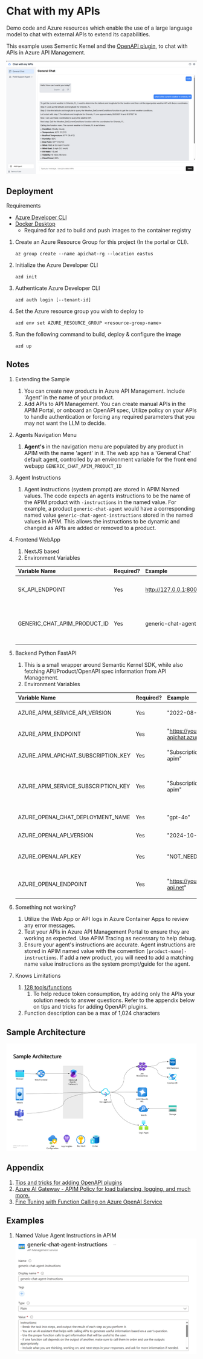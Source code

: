 # Chat with my APIs
Demo code and Azure resources which enable the use of a large language model to chat with external APIs to extend its capabilities.

This example uses Sementic Kernel and the [OpenAPI plugin](https://learn.microsoft.com/en-us/semantic-kernel/concepts/plugins/adding-openapi-plugins?pivots=programming-language-python), to chat with APIs in Azure API Management.

![Example Web App Screen](images/general-chat-weather-example.png)

## Deployment

Requirements
- [Azure Developer CLI](https://learn.microsoft.com/en-us/azure/developer/azure-developer-cli/install-azd)
- [Docker Desktop](https://www.docker.com/products/docker-desktop/)
  - Required for azd to build and push images to the container registry

1. Create an Azure Resource Group for this project (In the portal or CLI).

    ```shell
    az group create --name apichat-rg --location eastus
    ```

1.  Initialize the Azure Developer CLI

    ```shell
    azd init
    ```
1. Authenticate Azure Developer CLI

    ```shell
    azd auth login [--tenant-id]
    ```

1.  Set the Azure resource group you wish to deploy to

    ```shell
    azd env set AZURE_RESOURCE_GROUP <resource-group-name>
    ```

1.  Run the following command to build, deploy & configure the image

    ```shell
    azd up
    ```

## Notes

1. Extending the Sample
    1. You can create new products in Azure API Management. Include 'Agent' in the name of your product.
    1. Add APIs to API Management. You can create manual APIs in the APIM Portal, or onboard an OpenAPI spec, Utilize policy on your APIs to handle authentication or forcing any required parameters that you may not want the LLM to decide.

1. Agents Navigation Menu
    1. **Agent's** in the navigation menu are populated by any product in APIM with the name 'agent' in it. The web app has a 'General Chat' default agent, controlled by an environment variable for the front end webapp `GENERIC_CHAT_APIM_PRODUCT_ID`

1. Agent Instructions
    1. Agent instructions (system prompt) are stored in APIM Named values. The code expects an agents instructions to be the name of the APIM product with `-instructions` in the named value. For example, a product `generic-chat-agent` would have a corresponding named value `generic-chat-agent-instructions` stored in the named values in APIM. This allows the instructions to be dynamic and changed as APIs are added or removed to a product.

1. Frontend WebApp
    1. NextJS based
    1. Environment Variables
    
    | Variable Name                   | Required? | Example                        | Description                                                        |
    |--------------------------------|----------|--------------------------------|--------------------------------------------------------------------|
    | SK_API_ENDPOINT                | Yes      | http://127.0.0.1:8000          | The endpoint for the Semantic Kernel API.                          |
    | GENERIC_CHAT_APIM_PRODUCT_ID   | Yes      | generic-chat-agent             | The default Azure API Management product name for the general chat.|

1. Backend Python FastAPI
    1. This is a small wrapper around Semantic Kernel SDK, while also fetching API/Product/OpenAPI spec information from API Management.
    1. Environment Variables

    | Variable Name                       | Required? | Example                                       | Description                                                                                      |
    |------------------------------------|----------|-----------------------------------------------|--------------------------------------------------------------------------------------------------|
    | AZURE_APIM_SERVICE_API_VERSION     | Yes      | "2022-08-01"                                  | The Azure API Management REST API version.                                                       |
    | AZURE_APIM_ENDPOINT                | Yes      | "https://your-apim-apichat.azure-api.net"     | The base endpoint for your Azure API Management instance.                                        |
    | AZURE_APIM_APICHAT_SUBSCRIPTION_KEY| Yes      | "Subscription key for apim"            | The subscription key the LLM uses for function calls product.                                           |
    | AZURE_APIM_SERVICE_SUBSCRIPTION_KEY| Yes       | "Subscription key for apim"            | The subscription key the API backend uses to call the Azure APIM Services to get APIs/Products/OpenAPI Specs                                       |
    | AZURE_OPENAI_CHAT_DEPLOYMENT_NAME  | Yes      | "gpt-4o"                                      | The name of the Azure OpenAI deployment for chat.                                                |
    | AZURE_OPENAI_API_VERSION           | Yes      | "2024-10-01-preview"                          | The version of the Azure OpenAI API.                                                             |
    | AZURE_OPENAI_API_KEY               | Yes       | "NOT_NEEDED_FOR_APIM"                         | The Azure OpenAI API key if calling OpenAI directly. Not needed if going through APIM.           |
    | AZURE_OPENAI_ENDPOINT              | Yes      | "https://your-apim.azure-api.net"     | The endpoint for Azure OpenAI or your APIM pass-through endpoint.                                |

1. Something not working?
    1. Utilize the Web App or API logs in Azure Container Apps to review any error messages.
    1. Test your APIs in Azure API Management Portal to ensure they are working as expected. Use APIM Tracing as necessary to help debug.
    1. Ensure your agent's instructions are accurate. Agent instructions are stored in APIM named value with the convention `[product-name]-instructions`. If add a new product, you will need to add a matching name value instructions as the system prompt/guide for the agent.

1. Knows Limitations
    1. [128 tools/functions](https://learn.microsoft.com/en-us/azure/ai-services/openai/assistants-reference?tabs=python)
        1. To help reduce token consumption, try adding only the APIs your solution needs to answer questions. Refer to the appendix below on tips and tricks for adding OpenAPI plugins.
    1. Function description can be a max of 1,024 characters

## Sample Architecture

![Example Web App Screen](images/sample-architecture-generic.png)

## Appendix

1. [Tips and tricks for adding OpenAPI plugins](https://learn.microsoft.com/en-us/semantic-kernel/concepts/plugins/adding-openapi-plugins?pivots=programming-language-python#tips-and-tricks-for-adding-openapi-plugins)
1. [Azure AI Gateway - APIM Policy for load balancing, logging, and much more.](https://github.com/Azure-Samples/AI-Gateway)
1. [Fine Tuning with Function Calling on Azure OpenAI Service](https://techcommunity.microsoft.com/blog/azure-ai-services-blog/fine-tuning-with-function-calling-on-azure-openai-service/4065968)


## Examples
1. Named Value Agent Instructions in APIM
    ![Example Agent Instructions](images/named-value-agent-instructions.png)